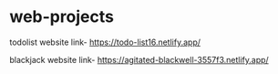 # web-projects

todolist website link-  https://todo-list16.netlify.app/

blackjack website link- https://agitated-blackwell-3557f3.netlify.app/
